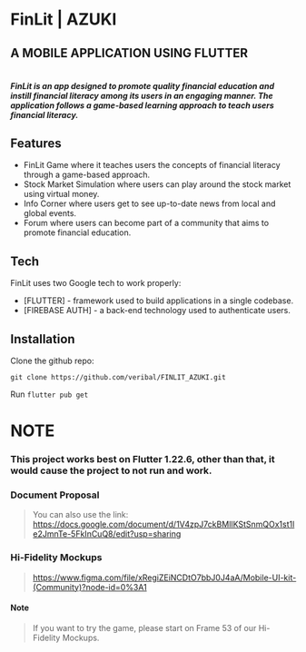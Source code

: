 # FinLit | AZUKI
## A MOBILE APPLICATION USING FLUTTER

``` ==========================
```

##### FinLit is an app designed to promote quality financial education and instill financial literacy among its users in an engaging manner. The application follows a game-based learning approach to teach users financial literacy.


## Features

- FinLit Game where it teaches users the concepts of financial literacy through a game-based approach.
- Stock Market Simulation where users can play around the stock market using virtual money.
- Info Corner where users get to see up-to-date news from local and global events.
- Forum where users can become part of a community that aims to promote financial education.

## Tech

FinLit uses two Google tech to work properly:

- [FLUTTER] - framework used to build applications in a single codebase.
- [FIREBASE AUTH] - a back-end technology used to authenticate users.

## Installation

Clone the github repo: 
```
git clone https://github.com/veribal/FINLIT_AZUKI.git
```

Run ```flutter pub get```

# NOTE
### This project works best on Flutter 1.22.6, other than that, it would cause the project to not run and work.

### Document Proposal
> You can also use the link: https://docs.google.com/document/d/1V4zpJ7ckBMIlKStSnmQOx1st1le2JmnTe-5FkInCuQ8/edit?usp=sharing


### Hi-Fidelity Mockups
> https://www.figma.com/file/xRegiZEiNCDtO7bbJ0J4aA/Mobile-UI-kit-(Community)?node-id=0%3A1
#### Note
> If you want to try the game, please start on Frame 53 of our Hi-Fidelity Mockups.
 

